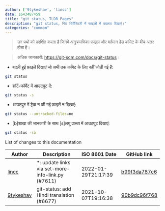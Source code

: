 ```yaml
---
author: ['9tykeshav', 'lincc']
date: 1643487459
title: "git status, TLDR Pages"
description: "git status, गिट रिपॉजिटरी में फाइलों में बदलाव दिखाएं।"
categories: "common"
---
```

> उन पथों को प्रदर्शित करता है जिनमें अनुक्रमणिका फ़ाइल और वर्तमान हेड कमिट के बीच अंतर होता है।

> अधिक जानकारी: <https://git-scm.com/docs/git-status>।

- बदली हुई फ़ाइलें दिखाएं जो अभी तक कमिट के लिए नहीं जोड़ी गई हैं:

```bash
git status
```

- शॉर्ट-फॉर्मेट में आउटपुट दें:

```bash
git status -s
```

- आउटपुट में ट्रैक न की गई फ़ाइलें न दिखाएं:

```bash
git status --untracked-files=no
```

- [b]शाखा की जानकारी के साथ [s]लघु प्रारूप में आउटपुट दिखाएं:

```bash
git status -sb
```
List of changes to this documentation


Author | Description | ISO 8601 Date | GitHub link
------|-----|-----|-----
[lincc](mailto:46962923+blueskyson@users.noreply.github.com) | *: update links via set-more-info-link.py (#7611) | 2022-01-29T21:17:39 | [b99f3da787c6](https://github.com/tldr-pages/tldr/commit/b99f3da787c6f43a545b9cb5ebd8265b1367fbc4)
[9tykeshav](mailto:57292513+9tykeshav@users.noreply.github.com) | git-status: add Hindi translation (#6677) | 2021-10-07T19:16:38 | [90b9dc96f768](https://github.com/tldr-pages/tldr/commit/90b9dc96f7683a7bb8286917cc0ec025df0b3752)

